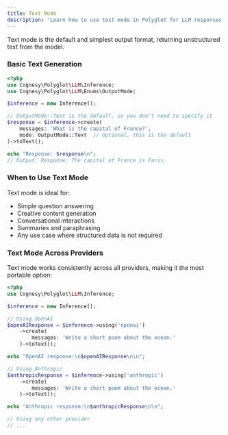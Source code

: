 ```yaml
---
title: Text Mode
description: 'Learn how to use text mode in Polyglot for LLM responses.'
---
```



Text mode is the default and simplest output format, returning unstructured text from the model.

### Basic Text Generation

```php
<?php
use Cognesy\Polyglot\LLM\Inference;
use Cognesy\Polyglot\LLM\Enums\OutputMode;

$inference = new Inference();

// OutputMode::Text is the default, so you don't need to specify it
$response = $inference->create(
    messages: 'What is the capital of France?',
    mode: OutputMode::Text  // Optional, this is the default
)->toText();

echo "Response: $response\n";
// Output: Response: The capital of France is Paris.
```

### When to Use Text Mode

Text mode is ideal for:
- Simple question answering
- Creative content generation
- Conversational interactions
- Summaries and paraphrasing
- Any use case where structured data is not required

### Text Mode Across Providers

Text mode works consistently across all providers, making it the most portable option:

```php
<?php
use Cognesy\Polyglot\LLM\Inference;

$inference = new Inference();

// Using OpenAI
$openAIResponse = $inference->using('openai')
    ->create(
        messages: 'Write a short poem about the ocean.'
    )->toText();

echo "OpenAI response:\n$openAIResponse\n\n";

// Using Anthropic
$anthropicResponse = $inference->using('anthropic')
    ->create(
        messages: 'Write a short poem about the ocean.'
    )->toText();

echo "Anthropic response:\n$anthropicResponse\n\n";

// Using any other provider
// ...
```
